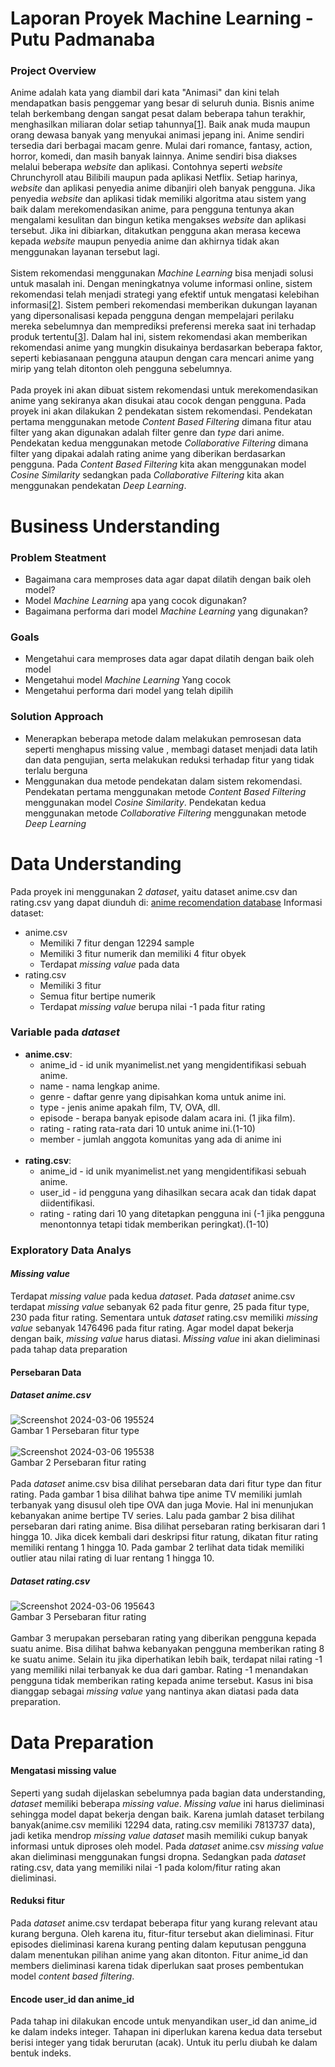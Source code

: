 # Laporan Proyek Machine Learning - Putu Padmanaba
### Project Overview
Anime adalah kata yang diambil dari kata "Animasi" dan kini telah mendapatkan basis penggemar yang besar di seluruh dunia. Bisnis anime telah berkembang dengan sangat pesat dalam beberapa tahun terakhir, menghasilkan miliaran dolar setiap tahunnya[[1](https://papers.ssrn.com/sol3/papers.cfm?abstract_id=4121831)]. Baik anak muda maupun orang dewasa banyak yang menyukai animasi jepang ini. Anime sendiri tersedia dari berbagai macam genre. Mulai dari romance, fantasy, action, horror, komedi, dan masih banyak lainnya. Anime sendiri bisa diakses melalui beberapa _website_ dan aplikasi. Contohnya seperti _website_ Chrunchyroll atau Bilibili maupun pada aplikasi Netflix. Setiap harinya, _website_ dan aplikasi penyedia anime dibanjiri oleh banyak pengguna. Jika penyedia _website_ dan aplikasi tidak memiliki algoritma atau sistem yang baik dalam merekomendasikan anime, para pengguna tentunya akan mengalami kesulitan dan bingun ketika mengakses _website_ dan aplikasi tersebut. Jika ini dibiarkan, ditakutkan pengguna akan merasa kecewa kepada _website_ maupun penyedia anime dan akhirnya tidak akan menggunakan layanan tersebut lagi.
<br><br>
Sistem rekomendasi menggunakan _Machine Learning_ bisa menjadi solusi untuk masalah ini. Dengan meningkatnya volume informasi online, sistem rekomendasi telah menjadi strategi yang efektif untuk mengatasi kelebihan informasi[[2](https://dl.acm.org/doi/abs/10.1145/3285029)]. Sistem pemberi rekomendasi memberikan dukungan layanan yang dipersonalisasi kepada pengguna dengan mempelajari perilaku mereka sebelumnya dan memprediksi preferensi mereka saat ini terhadap produk tertentu[[3](https://link.springer.com/article/10.1007/s40747-020-00212-w)]. Dalam hal ini, sistem rekomendasi akan memberikan rekomendasi anime yang mungkin disukainya berdasarkan beberapa faktor, seperti kebiasanaan pengguna ataupun dengan cara mencari anime yang mirip yang telah ditonton oleh pengguna sebelumnya.
<br><br>
Pada proyek ini akan dibuat sistem rekomendasi untuk merekomendasikan anime yang sekiranya akan disukai atau cocok dengan pengguna. Pada proyek ini akan dilakukan 2 pendekatan sistem rekomendasi. Pendekatan pertama menggunakan metode _Content Based Filtering_ dimana fitur atau filter yang akan digunakan adalah filter genre dan _type_ dari anime. Pendekatan kedua menggunakan metode _Collaborative Filtering_ dimana filter yang dipakai adalah rating anime yang diberikan berdasarkan pengguna. Pada _Content Based Filtering_ kita akan menggunakan model _Cosine Similarity_ sedangkan pada _Collaborative Filtering_ kita akan menggunakan pendekatan _Deep Learning_.


# Business Understanding
### Problem Steatment
+ Bagaimana cara memproses data agar dapat dilatih dengan baik oleh model?
+ Model _Machine Learning_ apa yang cocok digunakan?
+ Bagaimana performa dari model _Machine Learning_ yang digunakan?

### Goals
+ Mengetahui cara memproses data agar dapat dilatih dengan baik oleh model
+ Mengetahui model _Machine Learning_ Yang cocok
+ Mengetahui performa dari model yang telah dipilih

### Solution Approach
+ Menerapkan beberapa metode dalam melakukan pemrosesan data seperti menghapus missing value , membagi dataset menjadi data latih dan data pengujian, serta melakukan reduksi terhadap fitur yang tidak terlalu berguna
+ Menggunakan dua metode pendekatan dalam sistem rekomendasi. Pendekatan pertama menggunakan metode _Content Based Filtering_ menggunakan model _Cosine Similarity_. Pendekatan kedua menggunakan metode _Collaborative Filtering_ menggunakan metode _Deep Learning_


# Data Understanding
Pada proyek ini menggunakan 2 _dataset_, yaitu dataset anime.csv dan rating.csv yang dapat diunduh di: [anime recomendation database](https://www.kaggle.com/datasets/CooperUnion/anime-recommendations-database)
Informasi dataset:
+ anime.csv
  + Memiliki 7 fitur dengan 12294 sample
  + Memiliki 3 fitur numerik dan memiliki 4 fitur obyek
  + Terdapat _missing value_ pada data
+ rating.csv
  + Memiliki 3 fitur
  + Semua fitur bertipe numerik
  + Terdapat _missing value_ berupa nilai -1 pada fitur rating

### Variable pada _dataset_
+ __anime.csv__:
  + anime_id - id unik myanimelist.net yang mengidentifikasi sebuah anime.
  + name - nama lengkap anime.
  + genre - daftar genre yang dipisahkan koma untuk anime ini.
  + type - jenis anime apakah film, TV, OVA, dll.
  + episode - berapa banyak episode dalam acara ini. (1 jika film).
  + rating - rating rata-rata dari 10 untuk anime ini.(1-10)
  + member - jumlah anggota komunitas yang ada di anime ini
<br><br>
+ __rating.csv__:
  + anime_id - id unik myanimelist.net yang mengidentifikasi sebuah anime.
  + user_id - id pengguna yang dihasilkan secara acak dan tidak dapat diidentifikasi.
  + rating - rating dari 10 yang ditetapkan pengguna ini (-1 jika pengguna menontonnya tetapi tidak memberikan peringkat).(1-10)

### Exploratory Data Analys
#### _Missing value_
Terdapat _missing value_ pada kedua _dataset_. Pada _dataset_ anime.csv terdapat _missing value_ sebanyak 62 pada fitur genre, 25 pada fitur type, 230 pada fitur rating. Sementara untuk _dataset_ rating.csv memiliki _missing value_ sebanyak 1476496 pada fitur rating. Agar model dapat bekerja dengan baik, _missing value_ harus diatasi. _Missing value_ ini akan dieliminasi pada tahap data preparation
#### Persebaran Data
##### _Dataset_ anime.csv
![Screenshot 2024-03-06 195524](https://github.com/Padmanaba231/Anime-Recomender-System/assets/157343566/be19311f-5704-49a0-acda-7d57cd046c40)
<br>
Gambar 1 Persebaran fitur type
<br><br>
![Screenshot 2024-03-06 195538](https://github.com/Padmanaba231/Anime-Recomender-System/assets/157343566/43dc6379-723f-47ac-b6e4-a1e66e54c1c6)
<br>
Gambar 2 Persebaran fitur rating
<br><br>
Pada _dataset_ anime.csv bisa dilihat persebaran data dari fitur type dan fitur rating. Pada gambar 1 bisa dilihat bahwa tipe anime TV memiliki jumlah terbanyak yang disusul oleh tipe OVA dan juga Movie. Hal ini menunjukan kebanyakan anime bertipe TV series. Lalu pada gambar 2 bisa dilihat persebaran dari rating anime. Bisa dilihat persebaran rating berkisaran dari 1 hingga 10. Jika dicek kembali dari deskripsi fitur ratung, dikatan fitur rating memiliki rentang 1 hingga 10. Pada gambar 2 terlihat data tidak memiliki outlier atau nilai rating di luar rentang 1 hingga 10.
<br>
##### _Dataset_ rating.csv
![Screenshot 2024-03-06 195643](https://github.com/Padmanaba231/Anime-Recomender-System/assets/157343566/41a9961c-e569-4833-82e9-e7e2686e8660)
<br>
Gambar 3 Persebaran fitur rating
<br><br>
Gambar 3 merupakan persebaran rating yang diberikan pengguna kepada suatu anime. Bisa dilihat bahwa kebanyakan pengguna memberikan rating 8 ke suatu anime. Selain itu jika diperhatikan lebih baik, terdapat nilai rating -1 yang memiliki nilai terbanyak ke dua dari gambar. Rating -1 menandakan pengguna tidak memberikan rating kepada anime tersebut. Kasus ini bisa dianggap sebagai _missing value_ yang nantinya akan diatasi pada data preparation.


# Data Preparation
#### Mengatasi missing value
Seperti yang sudah dijelaskan sebelumnya pada bagian data understanding, _dataset_ memiliki beberapa _missing value_. _Missing value_ ini harus dieliminasi sehingga model dapat bekerja dengan baik. Karena jumlah dataset terbilang banyak(anime.csv memiliki 12294 data, rating.csv memiliki 7813737 data), jadi ketika mendrop _missing value_ _dataset_ masih memiliki cukup banyak informasi untuk diproses oleh model. Pada _dataset_ anime.csv _missing value_ akan dieliminasi menggunakan fungsi dropna. Sedangkan pada _dataset_ rating.csv, data yang memiliki nilai -1 pada kolom/fitur rating akan dieliminasi.
#### Reduksi fitur
Pada _dataset_ anime.csv terdapat beberapa fitur yang kurang relevant atau kurang berguna. Oleh karena itu, fitur-fitur tersebut akan dieliminasi. Fitur episodes dieliminasi karena kurang penting dalam keputusan pengguna dalam menentukan pilihan anime yang akan ditonton. Fitur anime_id dan members dieliminasi karena tidak diperlukan saat proses pembentukan model _content based filtering_. 
#### Encode user_id dan anime_id 
Pada tahap ini dilakukan encode untuk menyandikan user_id dan anime_id ke dalam indeks integer. Tahapan ini diperlukan karena kedua data tersebut berisi integer yang tidak berurutan (acak). Untuk itu perlu diubah ke dalam bentuk indeks.

